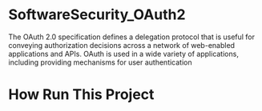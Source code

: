 # SoftwareSecurity_OAuth2

The OAuth 2.0 specification defines a delegation protocol that is useful for conveying authorization decisions across a network of web-enabled applications and APIs. OAuth is used in a wide variety of applications, including providing mechanisms for user authentication


# How Run This Project

